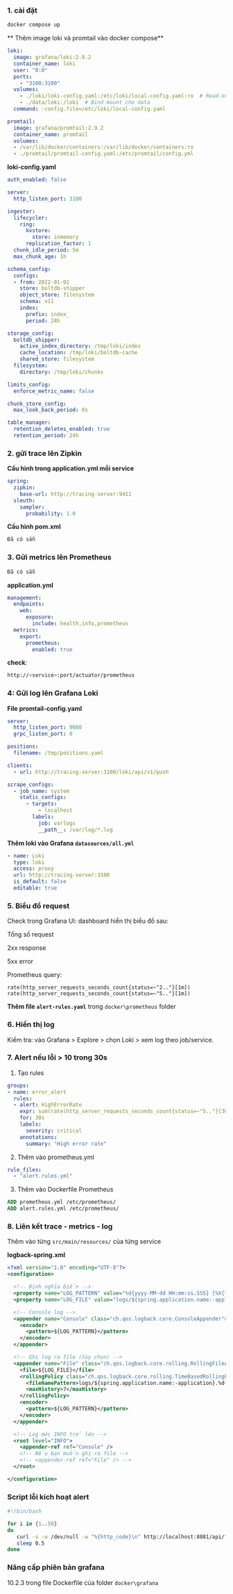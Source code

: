 ### 1. cài đặt
``` bash
docker compose up
```
** Thêm image loki và promtail vào docker compose**
``` yml
loki:
  image: grafana/loki:2.9.2
  container_name: loki
  user: "0:0"
  ports:
    - "3100:3100"
  volumes:
    - ./loki/loki-config.yaml:/etc/loki/local-config.yaml:ro  # Read-only mount
    - ./data/loki:/loki  # Bind mount cho data
  command: -config.file=/etc/loki/local-config.yaml

promtail:
  image: grafana/promtail:2.9.2
  container_name: promtail
  volumes:
  - /var/lib/docker/containers:/var/lib/docker/containers:ro
  - ./promtail/promtail-config.yaml:/etc/promtail/config.yml

```
 **loki-config.yaml**
``` yaml
auth_enabled: false

server:
  http_listen_port: 3100

ingester:
  lifecycler:
    ring:
      kvstore:
        store: inmemory
      replication_factor: 1
  chunk_idle_period: 5m
  max_chunk_age: 1h

schema_config:
  configs:
  - from: 2022-01-01
    store: boltdb-shipper
    object_store: filesystem
    schema: v11
    index:
      prefix: index_
      period: 24h

storage_config:
  boltdb_shipper:
    active_index_directory: /tmp/loki/index
    cache_location: /tmp/loki/boltdb-cache
    shared_store: filesystem
  filesystem:
    directory: /tmp/loki/chunks

limits_config:
  enforce_metric_name: false

chunk_store_config:
  max_look_back_period: 0s

table_manager:
  retention_deletes_enabled: true
  retention_period: 24h

```


### 2. gửi trace lên Zipkin 

**Cấu hình trong application.yml mỗi service**
``` yaml
spring:
  zipkin:
    base-url: http://tracing-server:9411
  sleuth:
    sampler:
      probability: 1.0
```

**Cấu hình pom.xml**
``` xml
Đã có sẵn
```

### 3. Gửi metrics lên Prometheus
``` xml
Đã có sẵn

```
**application.yml**
``` yaml
management:
  endpoints:
    web:
      exposure:
        include: health,info,prometheus
  metrics:
    export:
      prometheus:
        enabled: true
```
**check**: 
``` bash 
http://<service>:port/actuator/prometheus 
```


### 4: Gửi log lên Grafana Loki
**File promtail-config.yaml**
``` yaml
server:
  http_listen_port: 9080
  grpc_listen_port: 0

positions:
  filename: /tmp/positions.yaml

clients:
  - url: http://tracing-server:3100/loki/api/v1/push

scrape_configs:
  - job_name: system
    static_configs:
      - targets:
          - localhost
        labels:
          job: varlogs
          __path__: /var/log/*.log

```

**Thêm loki vào Grafana `datasources/all.yml`**
``` yaml
- name: Loki
  type: loki
  access: proxy
  url: http://tracing-server:3100
  is_default: false
  editable: true
```

### 5. Biểu đồ request 
Check trong Grafana UI: dashboard hiển thị biểu đồ sau:

Tổng số request

2xx response

5xx error

Prometheus query:

``` promql
rate(http_server_requests_seconds_count{status=~"2.."}[1m])
rate(http_server_requests_seconds_count{status=~"5.."}[1m])

```
**Thêm file `alert-rules.yaml`** trong `docker\prometheus` folder  

### 6. Hiển thị log
Kiểm tra: vào Grafana > Explore > chọn Loki > xem log theo job/service.

### 7. Alert nếu lỗi > 10 trong 30s
1. Tạo rules
``` yaml
groups:
- name: error_alert
  rules:
  - alert: HighErrorRate
    expr: sum(rate(http_server_requests_seconds_count{status=~"5.."}[30s])) > 10
    for: 30s
    labels:
      severity: critical
    annotations:
      summary: "High error rate"

```
2. Thêm vào prometheus.yml
``` yml
rule_files:
  - "alert.rules.yml"
```

3. Thêm vào Dockerfile Prometheus
``` dockerfile
ADD prometheus.yml /etc/prometheus/
ADD alert.rules.yml /etc/prometheus/

```

### 8. Liên kết trace - metrics - log
Thêm vào từng `src/main/resources/` của từng service 

**logback-spring.xml**
``` xml
<?xml version="1.0" encoding="UTF-8"?>
<configuration>

  <!-- Định nghĩa biến -->
  <property name="LOG_PATTERN" value="%d{yyyy-MM-dd HH:mm:ss.SSS} [%X{traceId:-}] [%X{spanId:-}] [%thread] %-5level %logger{36} - %msg%n" />
  <property name="LOG_FILE" value="logs/${spring.application.name:-application}.log" />

  <!-- Console log -->
  <appender name="Console" class="ch.qos.logback.core.ConsoleAppender">
    <encoder>
      <pattern>${LOG_PATTERN}</pattern>
    </encoder>
  </appender>

  <!-- Ghi log ra file (tùy chọn) -->
  <appender name="File" class="ch.qos.logback.core.rolling.RollingFileAppender">
    <file>${LOG_FILE}</file>
    <rollingPolicy class="ch.qos.logback.core.rolling.TimeBasedRollingPolicy">
      <fileNamePattern>logs/${spring.application.name:-application}.%d{yyyy-MM-dd}.log</fileNamePattern>
      <maxHistory>7</maxHistory>
    </rollingPolicy>
    <encoder>
      <pattern>${LOG_PATTERN}</pattern>
    </encoder>
  </appender>

  <!-- Log mức INFO trở lên -->
  <root level="INFO">
    <appender-ref ref="Console" />
    <!-- Nếu bạn muốn ghi ra file -->
    <!-- <appender-ref ref="File" /> -->
  </root>

</configuration>

``` 

### Script lỗi kích hoạt alert
``` bash
#!/bin/bash

for i in {1..50}
do
   curl -s -o /dev/null -w "%{http_code}\n" http://localhost:8081/api/fail
   sleep 0.5
done

```

### Nâng cấp phiên bản grafana
10.2.3 trong file Dockerfile của folder `docker\grafana`